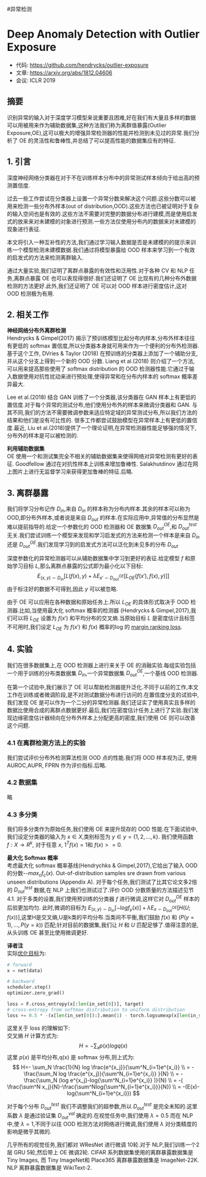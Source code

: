 #异常检测   

# Deep Anomaly Detection with Outlier Exposure
- 代码: https://github.com/hendrycks/outlier-exposure
- 文章: https://arxiv.org/abs/1812.04606
- 会议: ICLR 2019

## 摘要
识别异常的输入对于深度学习模型来说重要且困难,好在我们有大量且多样的数据可以用被用来作为辅助数据集,这种方法我们称为离群值暴露(Outlier Exposure,OE),这可以极大的增强异常检测器的性能并检测到未见过的异常.我们分析了 OE 的灵活性和鲁棒性,并总结了可以提高性能的数据集应有的特征.

## 1. 引言
深度神经网络分类器在对于不在训练样本分布中的异常测试样本倾向于给出高的预测置信度.   

过去一些工作尝试在分类器上设置一个异常分数来解决这个问题.这些分数可以被用来检测一些分布外样本(out of distribution,OOD).这些方法也已被证明对于复杂的输入空间也是有效的.这些方法不需要对完整的数据分布进行建模,而是使用启发式的放来来对未建模的对象进行预测.一些方法仅使用分布内的数据来对未建模的现象进行表征.  

本文将引入一种互补性的方法,我们通过学习输入数据是否是未建模的的提示来训练一个模型检测未建模数据.我们通过将模型暴露给 OOD 样本来学习到一个有效的启发式的方法来检测离群输入.

通过大量实验,我们证明了离群点暴露的有效性和泛用性.对于各种 CV 和 NLP 任务,离群点暴露 OE 也可以表现得很好.我们还证明了 OE 比现有的几种分布外数据检测的方法更好.此外,我们还证明了 OE 可以对 OOD 样本进行密度估计,这对 OOD 检测极为有用.

## 2. 相关工作
**神经网络分布外离群检测**  
Hendrycks & Gimpel(2017) 揭示了预训练模型比起分布内样本,分布外样本往往有更低的 softmax 置信度,所以分类器本身就可用来作为一个便利的分布外检测器.基于这个工作, DVries & Taylor (2018) 在预训练的分类器上添加了一个辅助分支,并从这个分支上得到一个新的 OOD 分数. Liang et al.(2018) 则介绍了一个方法,可以用来提高那些使用了 softmax distribution 的 OOD 检测器性能.它通过于输入数据使用对抗性扰动来进行预处理,使得异常和在分布内样本的 softmax 概率差异最大.

Lee et al.(2018) 结合 GAN 训练了一个分类器,该分类器在 GAN 样本上有更低的置信度.对于每个异常的测试分布,他们使用分布外的样本来微调分类器和 GAN. 与其不同,我们的方法不需要微调参数来适应特定域的异常测试分布,所以我们方法的结果和他们是没有可比性的. 很多工作都尝试鼓励模型在异常样本上有更低的置信度.最近, Liu et al.(2018)提供了一个理论证明,在异常检测器性能足够强的情况下,分布外的样本是可以被检测的.  

**利用辅助数据集**  
OE 使用一个和测试集完全不相关的辅助数据集来使得网络对异常检测有更好的表征. Goodfellow 通过在对抗性样本上训练来增加鲁棒性. Salakhutdinov 通过在网上图片上进行无监督学习来获得更加鲁棒的特征.后略.   

## 3. 离群暴露
我们将学习分布记作 $D_{in}$,来自 $D_{in}$ 的样本称为分布内样本.其余的样本可以称为 OOD,即分布外样本,或者说是来自 $D_{out}$ 的样本.在实际应用中,异常值的分布显然是难以提前指导的.给定一个参数化的 OOD 检测器和 OE 数据集 $D^{OE}_{out}$,和 $D^{test}_{out}$ 无关.我们尝试训练一个模型来发现和学习启发式的方法来检测一个样本是来自 $D_{in}$ 还是 $D^{OE}_{out}$.我们发现学习到的启发式方法可以泛化到未见多的分布 $D_{out}$  

深度参数化的异常检测器可以从辅助数据集中学习到更好的表征.给定模型 $f$ 和原始学习目标 $L$,那么离群点暴露的公式即为最小化以下目标:
$$
E_{{(x,y)} \backsim D_{in}} [L(f(x),y)+ \lambda E_{x' \backsim D^{OE}_{out}} [L_{OE}(f(x'),f(x),y)]]
$$
由于标注好的数据不可得到,因此 $y$ 可以被忽略.  

由于 OE 可以应用在各种数据和原始任务上.所以 $L_{OE}$ 的具体形式取决于 OOD 检测器.比如,当使用最大化 softmax 概率的检测器 (Hendrycks & Gimpel,2017),我们可以将 $L_{OE}$ 设置为 $f(x')$ 和平均分布的交叉熵.当原始目标 $L$ 是密度估计且标签不可用时,我们设定 $L_{OE}$ 为 $f(x')$ 和 $f(x)$ 概率的log 的 [margin ranking loss](https://zhuanlan.zhihu.com/p/101143469).


## 4. 实验
我们在很多数据集上,在 OOD 检测器上进行来关于 OE 的消融实验.每组实验包括一个用于训练的分布类数据集 $D_{in}$,一个异常数据集 $D^{OE}_{out}$,一个基线 OOD 检测器.

在第一个试验中,我们展示了 OE 可以帮助检测器提升泛化.不同于以前的工作,本文工作在训练或者微调阶段,是不对测试数据分布进行访问的.在置信度分支的试验中,我们发现 OE 是可以作为一个二分的异常检测器.我们还证实了使用真实且多样的数据比使用合成的离群点数据更好.最后,我们在密度估计任务上进行了实验.我们发现边缘密度估计器倾向在分布外样本上分配更高的密度,我们使用 OE 则可以改善这个问题.  

### 4.1 在离群检测方法上的实验  
我们尝试评价分布外检测算法检测 OOD 点的性能.我们将 OOD 样本视为正, 使用 AUROC,AUPR, FPRN 作为评价指标.后略.

### 4.2 数据集
略

### 4.3 多分类
我们将多分类作为原始任务,我们使用 OE 来提升现存的 OOD 性能.在下面试验中,我们设定分类器的输入为 $x \in X$,类别标签为 $y \in y= \{ 1,2,...,k \}$. 我们使用函数 $f: X \to R^k$, 对于任意 $x$, $1^Tf(x) =1$和 $f(x) >= 0$.

**最大化 Softmax 概率**  
考虑最大化 softmax 概率基线(Hendrychks & Gimpel,2017),它给出了输入 OOD 的分数--$max_c f_c(x)$. Out-of-distribution samples sre drawn from various unseen distributions (Appendix A). 对于每个任务,我们测试了比其它论文多2倍的 $D_{out}^{test}$ 数据,在 NLP 上我们也测试过了.评价 OOD 分数质量的方法描述见节 4.1. 对于多类的设置,我们使用预训练的分类器 $f$ 进行微调,这样它对 $D_{out}^{OE}$ 样本的后验更加均匀. 此时,微调的目标为 $E_{{(x,y)} \backsim D_{in}} [-log f_y(x)]+ \lambda E_{{x} \backsim D_{out}^{OE}} [H(U;f(x))]$,这里H是交叉熵,U是k类的平均分布.当类间不平衡,我们鼓励 $f(x)$ 和 $(P(y=1),...,P(y=k))$ 匹配;针对目前的数据集,我们让 $H$ 和 $U$ 匹配足够了.值得注意的是,从头训练 OE 甚至比使用微调更好.   

**译者注**   
实际[优化目标](https://github.com/hendrycks/outlier-exposure/blob/39e30940a81200f4d33ad2ade01a67ed4b9d7024/CIFAR/oe_tune.py#L174)为:
```python
# forward
x = net(data)

# backward
scheduler.step()
optimizer.zero_grad()

loss = F.cross_entropy(x[:len(in_set[0])], target)
# cross-entropy from softmax distribution to uniform distribution
loss += 0.5 * -(x[len(in_set[0]):].mean(1) - torch.logsumexp(x[len(in_set[0]):], dim=1)).mean()
```
这里关于 loss 的理解如下:   
交叉熵 $H$ 计算方式为:  
$$
H=- \sum_x p(x) log q(x)  \tag{1}
$$
这里 $p(x)$ 是平均分布,q(x) 是 softmax 分布,则上式为:
$$
H=- \sum_N \frac{1}{N} log \frac{e^{x_j}}{\sum^N_{i=1}e^{x_i}}  \\
= -\frac{\sum_N log \frac{e^{x_j}}{\sum^N_{i=1}e^{x_i}} }{N}  \\
= -\frac{\sum_N (log e^{x_j}-log{\sum^N_{i=1}e^{x_i}} )}{N}  \\
= -( \frac{\sum^N x_j}{N}-\frac{\sum^Nlog{\sum^N_{i=1}e^{x_i}}}{N})  \\
= -(E(x)-log{\sum^N_{i=1}e^{x_i}})
$$


对于每个分布 $D_{out}^{test}$ 我们不调整我们的超参数,所以 $D_{out}^{test}$ 是完全未知的.这里系数 $\lambda$ 是通过验证集 $D_{out}^{val}$ 确定的.在视觉任务中,我们使用 $\lambda =0.5$ 而在 NLP 中,使 $\lambda=1$,不同于以往 OOD 检测方法对网络进行微调,我们使用 $\lambda$ 对分类精度的影响是微乎其微的.

几乎所有的视觉任务,我们都对 WResNet 进行微调 10轮.对于 NLP,我们训练一个2层 GRU 5轮,然后带上 OE 微调2轮. CIFAR 系列数据集使用的离群暴露数据集是 Tiny Images, 而 Tiny ImageNet和 Place365 离群暴露数据集是 ImageNet-22K. NLP 离群暴露数据集是 WikiText-2.
